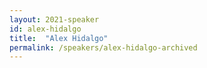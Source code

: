 ```yaml
---
layout: 2021-speaker
id: alex-hidalgo
title:  "Alex Hidalgo"
permalink: /speakers/alex-hidalgo-archived
---
```


